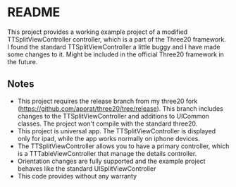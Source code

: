 README
======

This project provides a working example project of a modified TTSplitViewController controller, which is a part of the Three20 framework. I found the standard TTSplitViewController a little buggy and I have made some changes to it. Might be included in the official Three20 framework in the future. 

Notes
-----
- This project requires the release branch from my three20 fork (https://github.com/aporat/three20/tree/release). This branch includes changes to the TTSplitViewController and additions to UICommon classes. The project won't compile with the standard three20. 
- This project is universal app. The TTSplitViewController is displayed only for ipad, while the app works normally on iphone devices.
- The TTSplitViewController allows you to have a primary controller, which is a TTTableViewController that manage the details controller.
- Orientation changes are fully supported and the example project behaves like the standard UISplitViewController
- This code provides without any warranty

  
